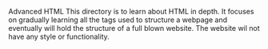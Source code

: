 Advanced HTML
This directory is to learn about HTML in depth. It focuses on gradually learning all the tags used to structure a webpage and eventually will hold the structure of a full blown website. The website wil not have any style or functionality.